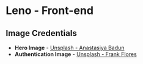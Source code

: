 # Leno - Front-end

## Image Credentials
* **Hero Image** - [Unsplash - Anastasiya Badun](https://unsplash.com/photos/YMtOU1FSbs4)
* **Authentication Image** - [Unsplash - Frank Flores](https://unsplash.com/photos/eyFcZLLYvfA)
